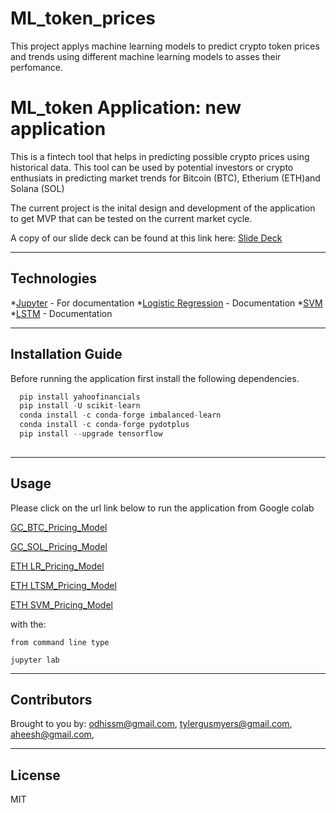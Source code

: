 # ML_token_prices
This project applys machine learning models to predict crypto token prices and trends using different machine learning models to asses their perfomance.

# ML_token Application: new application 

This is a fintech tool that helps in predicting possible crypto prices using historical data.
This tool can be used by potential investors or crypto enthusiats in predicting market trends for Bitcoin (BTC), Etherium (ETH)and Solana (SOL)
 

The current project is the inital design and development of the application to get MVP that can be tested on the current market cycle.

A copy of our slide deck can be found at this link here:
[Slide Deck](https://docs.google.com/presentation/d/1FUafEsIRPiEYRE8mxjcT_NAqG87dcmcMb1k1kV0D-Ac/edit#slide=id.g10f40a29a7a_0_605)  

---

## Technologies


*[Jupyter](https://jupyter.org/documentation) - For documentation
*[Logistic Regression](https://scikit-learn.org/stable/modules/linear_model.html#logistic-regression) - Documentation
*[SVM](https://scikit-learn.org/stable/modules/svm.html)
*[LSTM](https://www.tensorflow.org/api_docs/python/tf/keras/layers/LSTM) - Documentation


---

## Installation Guide

Before running the application first install the following dependencies.

```python
  pip install yahoofinancials  
  pip install -U scikit-learn
  conda install -c conda-forge imbalanced-learn
  conda install -c conda-forge pydotplus
  pip install --upgrade tensorflow  
    
```

---

## Usage
Please click on the url link below to run the application from Google colab

[GC_BTC_Pricing_Model](https://colab.research.google.com/github/tylergusmyers/ML_token_prices/blob/main/BTC_Pricing_Model.ipynb) 

[GC_SOL_Pricing_Model](https://colab.research.google.com/github/tylergusmyers/ML_token_prices/blob/main/SOL_Pricing_Model.ipynb)

[ETH LR_Pricing_Model](https://colab.research.google.com/drive/1nTJ-AWbKg1uWteWnP9S3coDfUAg5fVh2?usp=sharing) 

[ETH LTSM_Pricing_Model](https://colab.research.google.com/drive/1tdBSfIZxPdXqIr_aHgjkFGddWquN7o7p?usp=sharing)

[ETH SVM_Pricing_Model](https://colab.research.google.com/drive/1YorlqEyumXc2Dusp9MD-WOMAmpZJdJas?usp=sharing) 


with the:

```jupyter
from command line type

jupyter lab
```

---

## Contributors

Brought to you by:
  odhissm@gmail.com, 
  tylergusmyers@gmail.com, 
  aheesh@gmail.com, 
  

---

## License

MIT
